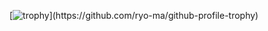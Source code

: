 [![trophy]([https://github-profile-trophy.vercel.app/?username=VinAdel&title=Experience,Commits&theme=onedark&no-frame=true](https://github-profile-trophy.vercel.app/?username=VinAdel&title=Experience,Commits&theme=onedark&no-frame=true&no-bg=true))](https://github.com/ryo-ma/github-profile-trophy)

<!---
VinAdel/VinAdel is a ✨ special ✨ repository because its `README.md` (this file) appears on your GitHub profile.
You can click the Preview link to take a look at your changes.
--->
